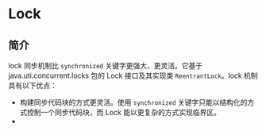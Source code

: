 # Lock

## 简介

lock 同步机制比 `synchronized` 关键字更强大、更灵活。它基于 java.uti.concurrent.locks 包的 Lock 接口及其实现类 `ReentrantLock`。lock 机制具有以下优点：

- 构建同步代码块的方式更灵活。使用 `synchronized` 关键字只能以结构化的方式控制一个同步代码块，而 Lock 能以更复杂的方式实现临界区。
- 